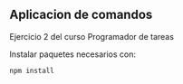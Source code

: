 ## Aplicacion de comandos

Ejercicio 2 del curso 
Programador de tareas

Instalar paquetes necesarios con:
```
npm install
```
